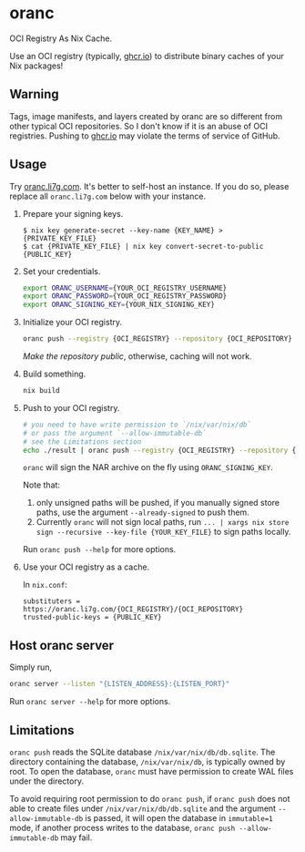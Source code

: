 # oranc

OCI Registry As Nix Cache.

Use an OCI registry (typically, [ghcr.io](https://ghcr.io)) to distribute binary caches of your Nix packages!

## Warning

Tags, image manifests, and layers created by oranc are so different from other typical OCI repositories.
So I don't know if it is an abuse of OCI registries. Pushing to [ghcr.io](https://ghcr.io) may violate the terms of service of GitHub.

## Usage

Try [oranc.li7g.com](https://oranc.li7g.com). It's better to self-host an instance. If you do so, please replace all `oranc.li7g.com` below with your instance.

1. Prepare your signing keys.

   ```console
   $ nix key generate-secret --key-name {KEY_NAME} > {PRIVATE_KEY_FILE}
   $ cat {PRIVATE_KEY_FILE} | nix key convert-secret-to-public
   {PUBLIC_KEY}
   ```

2. Set your credentials.

   ```bash
   export ORANC_USERNAME={YOUR_OCI_REGISTRY_USERNAME}
   export ORANC_PASSWORD={YOUR_OCI_REGISTRY_PASSWORD}
   export ORANC_SIGNING_KEY={YOUR_NIX_SIGNING_KEY}
   ```

3. Initialize your OCI registry.

   ```bash
   oranc push --registry {OCI_REGISTRY} --repository {OCI_REPOSITORY} initialize
   ```

   *Make the repository public*, otherwise, caching will not work.

4. Build something.

   ```bash
   nix build
   ```

5. Push to your OCI registry.

   ```bash
   # you need to have write permission to `/nix/var/nix/db`
   # or pass the argument `--allow-immutable-db`
   # see the Limitations section
   echo ./result | oranc push --registry {OCI_REGISTRY} --repository {OCI_REPOSITORY}
   ```

   `oranc` will sign the NAR archive on the fly using `ORANC_SIGNING_KEY`.

   Note that:

   1. only unsigned paths will be pushed, if you manually signed store paths, use the argument `--already-signed` to push them.
   2. Currently `oranc` will not sign local paths, run `... | xargs nix store sign --recursive --key-file {YOUR_KEY_FILE}` to sign paths locally.

   Run `oranc push --help` for more options.

6. Use your OCI registry as a cache.

   In `nix.conf`:

   ```text
   substituters = https://oranc.li7g.com/{OCI_REGISTRY}/{OCI_REPOSITORY}
   trusted-public-keys = {PUBLIC_KEY}
   ```

## Host oranc server

Simply run,

```bash
oranc server --listen "{LISTEN_ADDRESS}:{LISTEN_PORT}"
```

Run `oranc server --help` for more options.

## Limitations

`oranc push` reads the SQLite database `/nix/var/nix/db/db.sqlite`. The directory containing the database, `/nix/var/nix/db`, is typically owned by root. To open the database, `oranc` must have permission to create WAL files under the directory.

To avoid requiring root permission to do `oranc push`, if `oranc push` does not able to create files under `/nix/var/nix/db/db.sqlite` and the argument `--allow-immutable-db` is passed, it will open the database in `immutable=1` mode, if another process writes to the database, `oranc push --allow-immutable-db` may fail.
